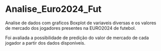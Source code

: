 # Analise_Euro2024_Fut
Analise de dados com graficos Boxplot de variaveis diversas e os valores de mercado dos jogadores presentes na EURO2024 de futebol.

Foi avaliada a possibilidade de predição do valor de mercado de cada jogador a partir dos dados disponíveis.
